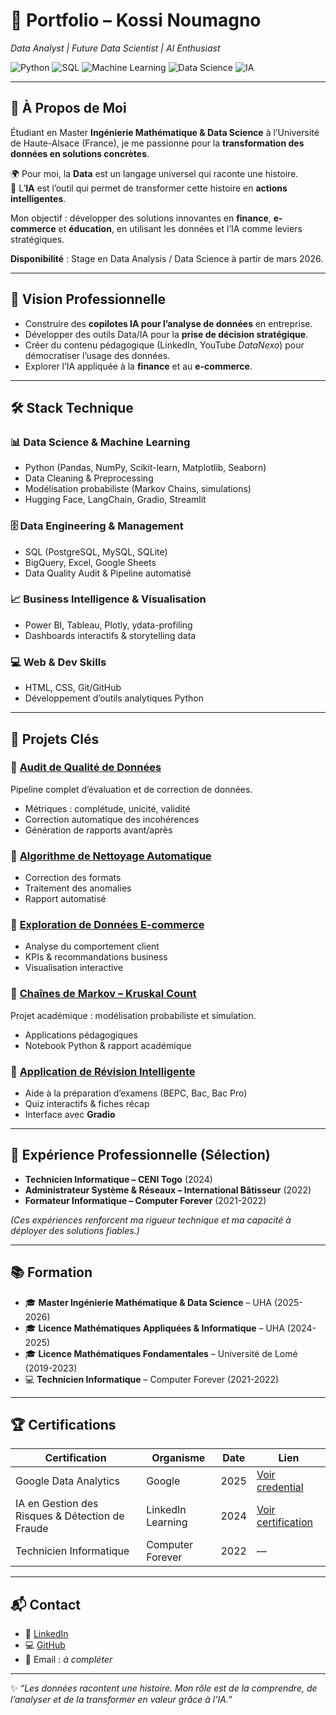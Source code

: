 # 🚀 Portfolio – Kossi Noumagno  
*Data Analyst | Future Data Scientist | AI Enthusiast*

![Python](https://img.shields.io/badge/Python-Expert-green) 
![SQL](https://img.shields.io/badge/SQL-Advanced-blue) 
![Machine Learning](https://img.shields.io/badge/Machine-Learning-orange) 
![Data Science](https://img.shields.io/badge/Data-Science-purple)
![IA](https://img.shields.io/badge/Intelligence-Artificielle-red)

---

## 👋 À Propos de Moi  

Étudiant en Master **Ingénierie Mathématique & Data Science** à l’Université de Haute-Alsace (France), je me passionne pour la **transformation des données en solutions concrètes**.  

🌍 Pour moi, la **Data** est un langage universel qui raconte une histoire.  
🤖 L’**IA** est l’outil qui permet de transformer cette histoire en **actions intelligentes**.  

Mon objectif : développer des solutions innovantes en **finance**, **e-commerce** et **éducation**, en utilisant les données et l’IA comme leviers stratégiques.  

**Disponibilité** : Stage en Data Analysis / Data Science à partir de mars 2026.  

---

## 🎯 Vision Professionnelle  

- Construire des **copilotes IA pour l’analyse de données** en entreprise.  
- Développer des outils Data/IA pour la **prise de décision stratégique**.  
- Créer du contenu pédagogique (LinkedIn, YouTube *DataNexo*) pour démocratiser l’usage des données.  
- Explorer l’IA appliquée à la **finance** et au **e-commerce**.  

---

## 🛠️ Stack Technique  

### 📊 Data Science & Machine Learning  
- Python (Pandas, NumPy, Scikit-learn, Matplotlib, Seaborn)  
- Data Cleaning & Preprocessing  
- Modélisation probabiliste (Markov Chains, simulations)  
- Hugging Face, LangChain, Gradio, Streamlit  

### 🗄️ Data Engineering & Management  
- SQL (PostgreSQL, MySQL, SQLite)  
- BigQuery, Excel, Google Sheets  
- Data Quality Audit & Pipeline automatisé  

### 📈 Business Intelligence & Visualisation  
- Power BI, Tableau, Plotly, ydata-profiling  
- Dashboards interactifs & storytelling data  

### 💻 Web & Dev Skills  
- HTML, CSS, Git/GitHub  
- Développement d’outils analytiques Python  

---

## 📂 Projets Clés  

### 🔹 [Audit de Qualité de Données](https://dave-kossi.github.io/Data-Quality-Audit-and-Cleaning-Pipeline)  
Pipeline complet d’évaluation et de correction de données.  
- Métriques : complétude, unicité, validité  
- Correction automatique des incohérences  
- Génération de rapports avant/après  

### 🔹 [Algorithme de Nettoyage Automatique](https://github.com/Dave-kossi/Cleanning_Algorithm)  
- Correction des formats  
- Traitement des anomalies  
- Rapport automatisé  

### 🔹 [Exploration de Données E-commerce](https://github.com/Dave-kossi/analyse_produits_e-commerce)  
- Analyse du comportement client  
- KPIs & recommandations business  
- Visualisation interactive  

### 🔹 [Chaînes de Markov – Kruskal Count](lien-vers-repo)  
Projet académique : modélisation probabiliste et simulation.  
- Applications pédagogiques  
- Notebook Python & rapport académique  

### 🔹 [Application de Révision Intelligente](lien-vers-repo)  
- Aide à la préparation d’examens (BEPC, Bac, Bac Pro)  
- Quiz interactifs & fiches récap  
- Interface avec **Gradio**  

---

## 💼 Expérience Professionnelle (Sélection)  

- **Technicien Informatique – CENI Togo** (2024)  
- **Administrateur Système & Réseaux – International Bâtisseur** (2022)  
- **Formateur Informatique – Computer Forever** (2021-2022)  

*(Ces expériences renforcent ma rigueur technique et ma capacité à déployer des solutions fiables.)*  

---

## 📚 Formation  

- 🎓 **Master Ingénierie Mathématique & Data Science** – UHA (2025-2026)  
- 🎓 **Licence Mathématiques Appliquées & Informatique** – UHA (2024-2025)  
- 🎓 **Licence Mathématiques Fondamentales** – Université de Lomé (2019-2023)  
- 💻 **Technicien Informatique** – Computer Forever (2021-2022)  

---

## 🏆 Certifications  

| Certification | Organisme | Date | Lien |
|--------------|-----------|------|------|
| Google Data Analytics | Google | 2025 | [Voir credential](https://www.credly.com/go/z8jvmhQ) |
| IA en Gestion des Risques & Détection de Fraude | LinkedIn Learning | 2024 | [Voir certification](https://www.linkedin.com/learning/certificates/3a690c5dc1b03756950689895f23ba3bd268a4a70bf1594bed9693ced87d0cc4) |
| Technicien Informatique | Computer Forever | 2022 | — |

---

## 📬 Contact  

- 🔗 [LinkedIn](https://www.linkedin.com/in/kossi-noumagno)  
- 💻 [GitHub](https://github.com/Dave-kossi)  
- 📧 Email : *à compléter*  

---

✨ *“Les données racontent une histoire. Mon rôle est de la comprendre, de l’analyser et de la transformer en valeur grâce à l’IA.”*  
